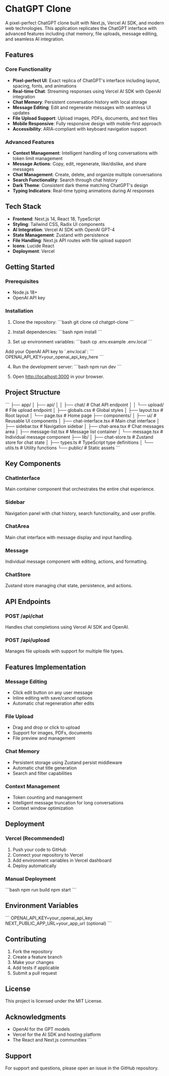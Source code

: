 # ChatGPT Clone

A pixel-perfect ChatGPT clone built with Next.js, Vercel AI SDK, and modern web technologies. This application replicates the ChatGPT interface with advanced features including chat memory, file uploads, message editing, and seamless AI integration.

## Features

### Core Functionality
- **Pixel-perfect UI**: Exact replica of ChatGPT's interface including layout, spacing, fonts, and animations
- **Real-time Chat**: Streaming responses using Vercel AI SDK with OpenAI integration
- **Chat Memory**: Persistent conversation history with local storage
- **Message Editing**: Edit and regenerate messages with seamless UI updates
- **File Upload Support**: Upload images, PDFs, documents, and text files
- **Mobile Responsive**: Fully responsive design with mobile-first approach
- **Accessibility**: ARIA-compliant with keyboard navigation support

### Advanced Features
- **Context Management**: Intelligent handling of long conversations with token limit management
- **Message Actions**: Copy, edit, regenerate, like/dislike, and share messages
- **Chat Management**: Create, delete, and organize multiple conversations
- **Search Functionality**: Search through chat history
- **Dark Theme**: Consistent dark theme matching ChatGPT's design
- **Typing Indicators**: Real-time typing animations during AI responses

## Tech Stack

- **Frontend**: Next.js 14, React 18, TypeScript
- **Styling**: Tailwind CSS, Radix UI components
- **AI Integration**: Vercel AI SDK with OpenAI GPT-4
- **State Management**: Zustand with persistence
- **File Handling**: Next.js API routes with file upload support
- **Icons**: Lucide React
- **Deployment**: Vercel

## Getting Started

### Prerequisites
- Node.js 18+ 
- OpenAI API key

### Installation

1. Clone the repository:
\`\`\`bash
git clone <repository-url>
cd chatgpt-clone
\`\`\`

2. Install dependencies:
\`\`\`bash
npm install
\`\`\`

3. Set up environment variables:
\`\`\`bash
cp .env.example .env.local
\`\`\`

Add your OpenAI API key to \`.env.local\`:
\`\`\`
OPENAI_API_KEY=your_openai_api_key_here
\`\`\`

4. Run the development server:
\`\`\`bash
npm run dev
\`\`\`

5. Open [http://localhost:3000](http://localhost:3000) in your browser.

## Project Structure

\`\`\`
├── app/
│   ├── api/
│   │   ├── chat/          # Chat API endpoint
│   │   └── upload/        # File upload endpoint
│   ├── globals.css        # Global styles
│   ├── layout.tsx         # Root layout
│   └── page.tsx          # Home page
├── components/
│   ├── ui/               # Reusable UI components
│   ├── chat-interface.tsx # Main chat interface
│   ├── sidebar.tsx       # Navigation sidebar
│   ├── chat-area.tsx     # Chat messages area
│   ├── message-list.tsx  # Message list container
│   └── message.tsx       # Individual message component
├── lib/
│   ├── chat-store.ts     # Zustand store for chat state
│   ├── types.ts          # TypeScript type definitions
│   └── utils.ts          # Utility functions
└── public/               # Static assets
\`\`\`

## Key Components

### ChatInterface
Main container component that orchestrates the entire chat experience.

### Sidebar
Navigation panel with chat history, search functionality, and user profile.

### ChatArea
Main chat interface with message display and input handling.

### Message
Individual message component with editing, actions, and formatting.

### ChatStore
Zustand store managing chat state, persistence, and actions.

## API Endpoints

### POST /api/chat
Handles chat completions using Vercel AI SDK and OpenAI.

### POST /api/upload
Manages file uploads with support for multiple file types.

## Features Implementation

### Message Editing
- Click edit button on any user message
- Inline editing with save/cancel options
- Automatic chat regeneration after edits

### File Upload
- Drag and drop or click to upload
- Support for images, PDFs, documents
- File preview and management

### Chat Memory
- Persistent storage using Zustand persist middleware
- Automatic chat title generation
- Search and filter capabilities

### Context Management
- Token counting and management
- Intelligent message truncation for long conversations
- Context window optimization

## Deployment

### Vercel (Recommended)
1. Push your code to GitHub
2. Connect your repository to Vercel
3. Add environment variables in Vercel dashboard
4. Deploy automatically

### Manual Deployment
\`\`\`bash
npm run build
npm start
\`\`\`

## Environment Variables

\`\`\`
OPENAI_API_KEY=your_openai_api_key
NEXT_PUBLIC_APP_URL=your_app_url (optional)
\`\`\`

## Contributing

1. Fork the repository
2. Create a feature branch
3. Make your changes
4. Add tests if applicable
5. Submit a pull request

## License

This project is licensed under the MIT License.

## Acknowledgments

- OpenAI for the GPT models
- Vercel for the AI SDK and hosting platform
- The React and Next.js communities
\`\`\`

## Support

For support and questions, please open an issue in the GitHub repository.
